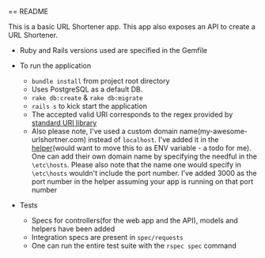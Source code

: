 == README

This is a basic URL Shortener app. This app also exposes an API to create a URL Shortener.

* Ruby and Rails versions used are specified in the Gemfile

* To run the application
  * `bundle install` from project root directory
  * Uses PostgreSQL as a default DB.
  * `rake db:create` & `rake db:migrate`
  * `rails s` to kick start the application
  * The accepted valid URI corresponds to the regex provided by [standard URI library](http://ruby-doc.org/stdlib-2.2.1/libdoc/uri/rdoc/index.html)
  * Also please note, I've used a custom domain name(my-awesome-urlshortner.com) instead of `localhost`. I've added it in the [helper](https://github.com/boddhisattva/url_shortener/blob/dev/app/helpers/links_helper.rb)(would want to move this to as ENV variable - a todo for me). One can add their own domain name by specifying the needful in the `\etc\hosts`. Please also note that the name one would specify in `\etc\hosts` wouldn't include the port number. I've added 3000 as the port number in the helper assuming your app is running on that port number

* Tests
  * Specs for controllers(for the web app and the API), models and helpers have been added
  * Integration specs are present in `spec/requests`
  * One can run the entire test suite with the `rspec spec` command
